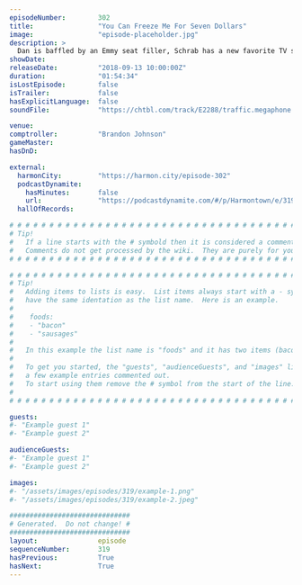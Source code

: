 ```yaml
---
episodeNumber:        302
title:                "You Can Freeze Me For Seven Dollars"
image:                "episode-placeholder.jpg"
description: >
  Dan is baffled by an Emmy seat filler, Schrab has a new favorite TV show, and what happened to Wicker Man? Featuring Dan Harmon, Brandon Johnson, Spencer Crittenden and Rob Schrab.
showDate:             
releaseDate:          "2018-09-13 10:00:00Z"
duration:             "01:54:34"
isLostEpisode:        false
isTrailer:            false
hasExplicitLanguage:  false
soundFile:            "https://chtbl.com/track/E2288/traffic.megaphone.fm/STA3432050954.mp3?updated=1596747251"

venue:                
comptroller:          "Brandon Johnson"
gameMaster:           
hasDnD:               

external:
  harmonCity:         "https://harmon.city/episode-302"
  podcastDynamite:
    hasMinutes:       false
    url:              "https://podcastdynamite.com/#/p/Harmontown/e/319/302"
  hallOfRecords:      

# # # # # # # # # # # # # # # # # # # # # # # # # # # # # # # # # # # # # # # # # # # # #
# Tip!
#   If a line starts with the # symbold then it is considered a comment.
#   Comments do not get processed by the wiki.  They are purely for your information.
# # # # # # # # # # # # # # # # # # # # # # # # # # # # # # # # # # # # # # # # # # # # #

# # # # # # # # # # # # # # # # # # # # # # # # # # # # # # # # # # # # # # # # # # # # #
# Tip!
#   Adding items to lists is easy.  List items always start with a - symbol and have
#   have the same identation as the list name.  Here is an example.
#
#    foods:
#    - "bacon"
#    - "sausages"
#
#   In this example the list name is "foods" and it has two items (bacon, and sausages).
#
#   To get you started, the "guests", "audienceGuests", and "images" lists below have
#   a few example entries commented out.
#   To start using them remove the # symbol from the start of the line.
#
# # # # # # # # # # # # # # # # # # # # # # # # # # # # # # # # # # # # # # # # # # # # #

guests:
#- "Example guest 1"
#- "Example guest 2"

audienceGuests:
#- "Example guest 1"
#- "Example guest 2"

images:
#- "/assets/images/episodes/319/example-1.png"
#- "/assets/images/episodes/319/example-2.jpeg"

##############################
# Generated.  Do not change! #
##############################
layout:               episode
sequenceNumber:       319
hasPrevious:          True
hasNext:              True
---
```


<!-- The episode description will be rendered here -->

<!-- Add your content BELOW here -->
<!-- vvvvvvvvvvvvvvvvvvvvvvvvvvv -->




<!-- ^^^^^^^^^^^^^^^^^^^^^^^^^^^ -->
<!-- Add your content ABOVE here -->

<!-- The episode gallery will be rendered here -->